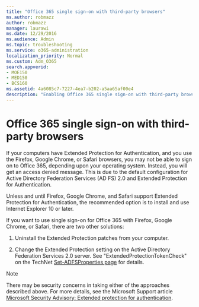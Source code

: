 ```yaml
---
title: "Office 365 single sign-on with third-party browsers"
ms.author: robmazz
author: robmazz
manager: laurawi
ms.date: 12/29/2016
ms.audience: Admin
ms.topic: troubleshooting
ms.service: o365-administration
localization_priority: Normal
ms.custom: Adm_O365
search.appverid:
- MOE150
- MED150
- BCS160
ms.assetid: 4a6085c7-7227-4ea7-b202-a5aa65af00e4
description: "Enabling Office 365 single sign-on with third-party browsers"
---
```


# Office 365 single sign-on with third-party browsers

If your computers have Extended Protection for Authentication, and you use the Firefox, Google Chrome, or Safari browsers, you may not be able to sign on to Office 365, depending upon your operating system. Instead, you will get an access denied message. This is due to the default configuration for Active Directory Federation Services (AD FS) 2.0 and Extended Protection for Authentication.
  
Unless and until Firefox, Google Chrome, and Safari support Extended Protection for Authentication, the recommended option is to install and use Internet Explorer 10 or later.
  
If you want to use single sign-on for Office 365 with Firefox, Google Chrome, or Safari, there are two other solutions:
  
1. Uninstall the Extended Protection patches from your computer.
    
2. Change the Extended Protection setting on the Active Directory Federation Services 2.0 server. See "ExtendedProtectionTokenCheck" on the TechNet [Set-ADFSProperties page](https://go.microsoft.com/fwlink/p/?LinkID=243519) for details. 
    
> [!NOTE]
>  There may be security concerns in taking either of the approaches described above. For more details, see the Microsoft Support article [Microsoft Security Advisory: Extended protection for authentication](https://go.microsoft.com/fwlink/p/?LinkID=243518). 
  

